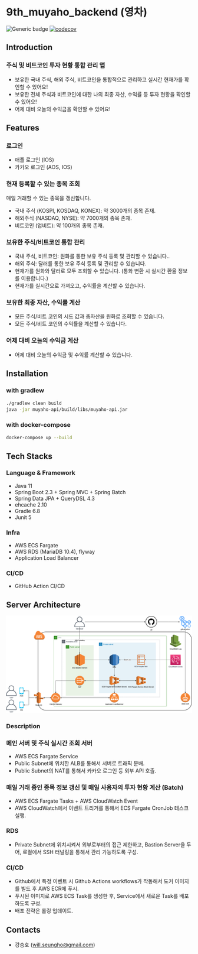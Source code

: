 # 9th_muyaho_backend (영차)
![Generic badge](https://img.shields.io/badge/version-1.0.0-green.svg)
[![codecov](https://codecov.io/gh/depromeet/9th_muyaho_backend/branch/develop/graph/badge.svg?token=2MPw967BnL)](https://codecov.io/gh/depromeet/9th_muyaho_backend)

## Introduction
### 주식 및 비트코인 투자 현황 통합 관리 앱 

- 보유한 국내 주식, 해외 주식, 비트코인을 통합적으로 관리하고 실시간 현재가를 확인할 수 있어요!
- 보유한 전체 주식과 비트코인에 대한 나의 최종 자산, 수익률 등 투자 현황을 확인할 수 있어요!
- 어제 대비 오늘의 수익금을 확인할 수 있어요!

## Features
### 로그인
- 애플 로그인 (IOS)
- 카카오 로그인 (AOS, IOS)

### 현재 등록할 수 있는 종목 조회
매일 거래할 수 있는 종목을 갱신합니다.
- 국내 주식 (KOSPI, KOSDAQ, KONEX): 약 3000개의 종목 존재.
- 해외주식 (NASDAQ, NYSE): 약 7000개의 종목 존재.
- 비트코인 (업비트): 약 100개의 종목 존재.

### 보유한 주식/비트코인 통합 관리
- 국내 주식, 비트코인: 원화를 통한 보유 주식 등록 및 관리할 수 있습니다..
- 해외 주식: 달러를 통한 보유 주식 등록 및 관리할 수 있습니다.
- 현재가를 원화와 달러로 모두 조회할 수 있습니다. (통화 변환 시 실시간 환율 정보를 이용합니다.)
- 현재가를 실시간으로 가져오고, 수익률을 계산할 수 있습니다.

### 보유한 최종 자산, 수익률 계산
- 모든 주식/비트 코인의 시드 값과 총자산을 원화로 조회할 수 있습니다.
- 모든 주식/비트 코인의 수익률을 계산할 수 있습니다.

### 어제 대비 오늘의 수익금 계산
- 어제 대비 오늘의 수익금 및 수익률 계산할 수 있습니다.


## Installation

### with gradlew

```bash
./gradlew clean build
java -jar muyaho-api/build/libs/muyaho-api.jar 
```

### with docker-compose

```bash
docker-compose up --build
```

## Tech Stacks
### Language & Framework
- Java 11
- Spring Boot 2.3 + Spring MVC + Spring Batch
- Spring Data JPA + QueryDSL 4.3
- ehcache 2.10
- Gradle 6.8
- Junit 5

### Infra
- AWS ECS Fargate
- AWS RDS (MariaDB 10.4), flyway
- Application Load Balancer

### CI/CD
- GitHub Action CI/CD


## Server Architecture 

<img src="/_images/muyaho-20210606-1.png" title="무야호 서버 구성도" alt="무야호 서버 구성도"></img>

### Description

### 메인 서버 및 주식 실시간 조회 서버

- AWS ECS Fargate Service
- Public Subnet에 위치한 ALB를 통해서 서버로 트래픽 분배.
- Public Subnet의 NAT를 통해서 카카오 로그인 등 외부 API 호출.

### 매일 거래 중인 종목 정보 갱신 및 매일 사용자의 투자 현황 계산 (Batch)

- AWS ECS Fargate Tasks + AWS CloudWatch Event
- AWS CloudWatch에서 이벤트 트리거를 통해서 ECS Fargate CronJob 테스크 실행.

### RDS

- Private Subnet에 위치시켜서 외부로부터의 접근 제한하고, Bastion Server을 두어, 로컬에서 SSH 터널링을 통해서 관리 가능하도록 구성.

### CI/CD

- Github에서 특정 이벤트 시 Github Actions workflows가 작동해서 도커 이미지를 빌드 후 AWS ECR에 푸시.
- 푸시된 이미지로 AWS ECS Task를 생성한 후, Service에서 새로운 Task를 배포하도록 구성.
- 배포 전략은 롤링 업데이트.

## Contacts
- 강승호 (will.seungho@gmail.com)
